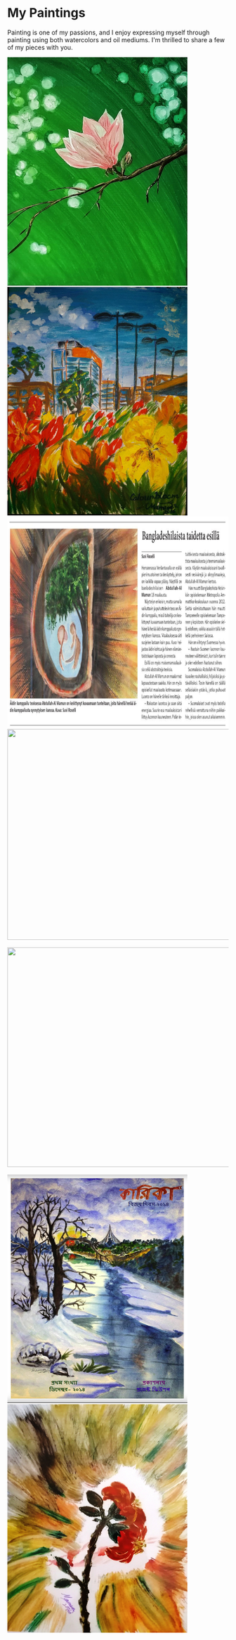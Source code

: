 # My Paintings
Painting is one of my passions, and I enjoy expressing myself through painting using both watercolors and oil mediums. I'm thrilled to share a few of my pieces with you.

<p float="left">
<img src="https://github.com/Abdullah-TU/My-Paintings/blob/master/Magnolia.jpg" width="410" height="520">
<img src="https://github.com/Abdullah-TU/My-Paintings/blob/master/leppavara.jpg" width="410" height="520">
<img src="https://github.com/Abdullah-TU/My-Paintings/blob/master/Newspaper%20article%2C%20exhibition.JPG" width="1000" height="480">
<img src="https://github.com/Abdullah-TU/My-Paintings/blob/master/P%C3%A4iv%C3%A4nkakkaran%20kukka%20puutarhassa.jpg" width="1000" height="480">

</p>


<p float="left">
<img src="https://github.com/Abdullah-TU/My-Paintings/blob/master/baltic%20sea.jpg" width="1000" height="500">

</p>

<p float="right">
<img src="https://github.com/Abdullah-TU/My-Paintings/blob/master/magazine.PNG" width="410" height="520">
<img src="https://github.com/Abdullah-TU/My-Paintings/blob/master/Shimul.jpg" width="410" height="520">
</p>



